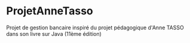 # ProjetAnneTasso
Projet de gestion bancaire inspiré du projet pédagogique d'Anne TASSO dans son livre sur Java (11ème édition)
